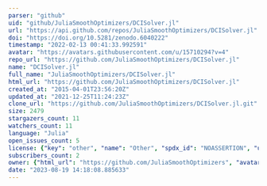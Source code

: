 ```yaml
---
parser: "github"
uid: "github/JuliaSmoothOptimizers/DCISolver.jl"
url: "https://api.github.com/repos/JuliaSmoothOptimizers/DCISolver.jl"
doi: "https://doi.org/10.5281/zenodo.6040222"
timestamp: "2022-02-13 00:41:33.992591"
avatar: "https://avatars.githubusercontent.com/u/15710294?v=4"
repo_url: "https://github.com/JuliaSmoothOptimizers/DCISolver.jl"
name: "DCISolver.jl"
full_name: "JuliaSmoothOptimizers/DCISolver.jl"
html_url: "https://github.com/JuliaSmoothOptimizers/DCISolver.jl"
created_at: "2015-04-01T23:56:20Z"
updated_at: "2021-12-25T11:24:23Z"
clone_url: "https://github.com/JuliaSmoothOptimizers/DCISolver.jl.git"
size: 2479
stargazers_count: 11
watchers_count: 11
language: "Julia"
open_issues_count: 5
license: {"key": "other", "name": "Other", "spdx_id": "NOASSERTION", "url": null, "node_id": "MDc6TGljZW5zZTA="}
subscribers_count: 2
owner: {"html_url": "https://github.com/JuliaSmoothOptimizers", "avatar_url": "https://avatars.githubusercontent.com/u/15710294?v=4", "login": "JuliaSmoothOptimizers", "type": "Organization"}
date: "2023-08-19 14:18:08.885633"
---
```

